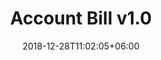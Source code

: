 ---
title: "Account Bill v1.0"
date: 2018-12-28T11:02:05+06:00
description: "this is meta description"
type : "docs"
---